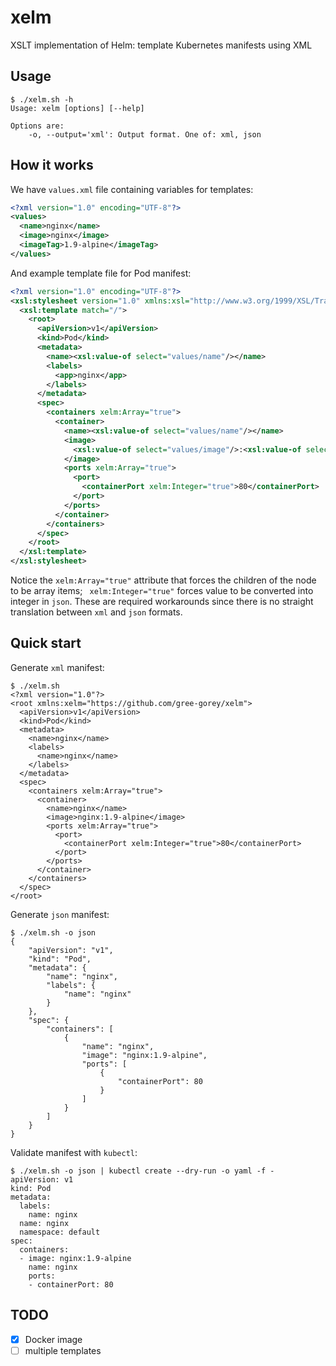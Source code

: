 # xelm
XSLT implementation of Helm: template Kubernetes manifests using XML

## Usage

```console
$ ./xelm.sh -h
Usage: xelm [options] [--help]

Options are:
    -o, --output='xml': Output format. One of: xml, json
```

## How it works

We have `values.xml` file containing variables for templates:
```xml
<?xml version="1.0" encoding="UTF-8"?>
<values>
  <name>nginx</name>
  <image>nginx</image>
  <imageTag>1.9-alpine</imageTag>
</values>
```

And example template file for Pod manifest:
```xml
<?xml version="1.0" encoding="UTF-8"?>
<xsl:stylesheet version="1.0" xmlns:xsl="http://www.w3.org/1999/XSL/Transform" xmlns:xelm="https://github.com/gree-gorey/xelm">
  <xsl:template match="/">
    <root>
      <apiVersion>v1</apiVersion>
      <kind>Pod</kind>
      <metadata>
        <name><xsl:value-of select="values/name"/></name>
        <labels>
          <app>nginx</app>
        </labels>
      </metadata>
      <spec>
        <containers xelm:Array="true">
          <container>
            <name><xsl:value-of select="values/name"/></name>
            <image>
              <xsl:value-of select="values/image"/>:<xsl:value-of select="values/imageTag"/>
            </image>
            <ports xelm:Array="true">
              <port>
                <containerPort xelm:Integer="true">80</containerPort>
              </port>
            </ports>
          </container>
        </containers>
      </spec>
    </root>
  </xsl:template>
</xsl:stylesheet>
```

Notice the `xelm:Array="true"` attribute that forces the children of the node to be array items;
` xelm:Integer="true"` forces value to be converted into integer in `json`. These are required workarounds since there is no straight translation between `xml` and `json` formats.

## Quick start

Generate `xml` manifest:
```console
$ ./xelm.sh
<?xml version="1.0"?>
<root xmlns:xelm="https://github.com/gree-gorey/xelm">
  <apiVersion>v1</apiVersion>
  <kind>Pod</kind>
  <metadata>
    <name>nginx</name>
    <labels>
      <name>nginx</name>
    </labels>
  </metadata>
  <spec>
    <containers xelm:Array="true">
      <container>
        <name>nginx</name>
        <image>nginx:1.9-alpine</image>
        <ports xelm:Array="true">
          <port>
            <containerPort xelm:Integer="true">80</containerPort>
          </port>
        </ports>
      </container>
    </containers>
  </spec>
</root>
```

Generate `json` manifest:
```console
$ ./xelm.sh -o json
{
    "apiVersion": "v1",
    "kind": "Pod",
    "metadata": {
        "name": "nginx",
        "labels": {
            "name": "nginx"
        }
    },
    "spec": {
        "containers": [
            {
                "name": "nginx",
                "image": "nginx:1.9-alpine",
                "ports": [
                    {
                        "containerPort": 80
                    }
                ]
            }
        ]
    }
}
```

Validate manifest with `kubectl`:
```console
$ ./xelm.sh -o json | kubectl create --dry-run -o yaml -f -
apiVersion: v1
kind: Pod
metadata:
  labels:
    name: nginx
  name: nginx
  namespace: default
spec:
  containers:
  - image: nginx:1.9-alpine
    name: nginx
    ports:
    - containerPort: 80
```

## TODO

- [x] Docker image
- [ ] multiple templates
